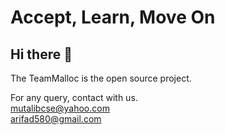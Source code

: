 # Accept, Learn, Move On

## Hi there 👋


The TeamMalloc is the open source project. 

For any query, contact with us. <br>
[mutalibcse@yahoo.com](mutalibcse@yahoo.com) <br>
[arifad580@gmail.com](arifad580@gmail.com)
